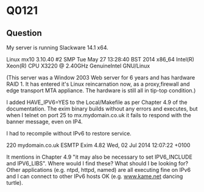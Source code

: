Q0121
=====

Question
--------

My server is running Slackware 14.1 x64.

Linux mx10 3.10.40 #2 SMP Tue May 27 13:28:40 BST 2014 x86_64 Intel(R) Xeon(R) CPU           X3220  @ 2.40GHz GenuineIntel GNU/Linux

(This server was a Window 2003 Web server for 6 years and has hardware RAID 1.  It has entered it's Linux reincarnation now, as a proxy,firewall and edge transport MTA appliance.  The hardware is still all in tip-top condition.)

I added HAVE_IPV6=YES to the Local/Makefile as per Chapter 4.9 of the documentation.  The exim binary builds without any errors and executes, but when I telnet on port 25 to mx.mydomain.co.uk it fails to respond with the banner message, even on IP4.

I had to recompile without IPv6 to restore service.

220 mydomain.co.uk ESMTP Exim 4.82 Wed, 02 Jul 2014 12:07:22 +0100

It mentions in Chapter 4.9 "it may also be necessary to set IPV6_INCLUDE and IPV6_LIBS".  Where would I find these?  What should I be looking for?  Other applications (e.g. ntpd, httpd, named) are all executing fine on IPv6 and I can connect to other IPv6 hosts OK (e.g. www.kame.net dancing turtle).
